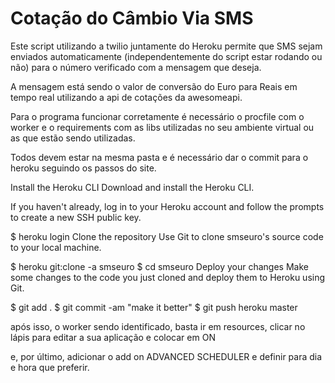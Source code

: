 # Cotação do Câmbio Via SMS

Este script utilizando a twilio juntamente do Heroku permite que SMS sejam enviados automaticamente (independentemente do script estar rodando ou não) para o número verificado com a mensagem que deseja.

A mensagem está sendo o valor de conversão do Euro para Reais em tempo real utilizando a api de cotações da awesomeapi.

Para o programa funcionar corretamente é necessário o procfile com o worker e o requirements com as libs utilizadas no seu ambiente virtual ou as que estão sendo utilizadas.

Todos devem estar na mesma pasta e é necessário dar o commit para o heroku seguindo os passos do site.

Install the Heroku CLI
Download and install the Heroku CLI.

If you haven't already, log in to your Heroku account and follow the prompts to create a new SSH public key.

$ heroku login
Clone the repository
Use Git to clone smseuro's source code to your local machine.

$ heroku git:clone -a smseuro 
$ cd smseuro
Deploy your changes
Make some changes to the code you just cloned and deploy them to Heroku using Git.

$ git add .
$ git commit -am "make it better"
$ git push heroku master

após isso, o worker sendo identificado, basta ir em resources, clicar no lápis para editar a sua aplicação e colocar em ON

e, por último, adicionar o add on ADVANCED SCHEDULER e definir para dia e hora que preferir.
 
